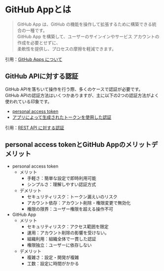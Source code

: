 # GitHub Appとは

>GitHub App は、GitHub の機能を操作して拡張するために構築できる統合の一種です。  
>GitHub App を構築して、ユーザーのサインインやサービス アカウントの作成を必要とせずに、  
>柔軟性を提供し、プロセスの摩擦を軽減できます。

引用：[GitHub Apps について](https://docs.github.com/ja/apps/creating-github-apps/about-creating-github-apps/about-creating-github-apps#github-apps-%E3%81%AB%E3%81%A4%E3%81%84%E3%81%A6)

## GitHub APIに対する認証

GitHub APIを落ちいて操作を行う際、多くのケースで認証が必要です。  
GitHub APIの認証方法はいくつかありますが、主に以下の2つの認証方法がよく使われている印象です。

- [personal access token](https://docs.github.com/ja/rest/authentication/authenticating-to-the-rest-api?apiVersion=2022-11-28#personal-access-token)
- [アプリによって生成されたトークンを使用した認証](https://docs.github.com/ja/rest/authentication/authenticating-to-the-rest-api?apiVersion=2022-11-28#authenticating-with-a-token-generated-by-an-app)

引用：[REST API に対する認証](https://docs.github.com/ja/rest/authentication/authenticating-to-the-rest-api?apiVersion=2022-11-28)

## personal access tokenとGitHub Appのメリットデメリット

- personal access token
  - メリット
    - 手軽さ：簡単な設定で即時利用可能
    - シンプルさ：理解しやすい認証方式
  - デメリット
    - セキュリティリスク：トークン漏えいのリスク
    - アカウント依存：アカウント削除・権限変更で無効化
    - 権限の限界：ユーザー権限を超える操作不可
- GitHub App
  - メリット
    - セキュリティリスク：アクセス範囲を限定
    - 運用：アカウント削除の影響を受けない。
    - 組織利用：組織全体で一貫した認証
    - 権限独立：ユーザーに依存しない
  - デメリット
    - 複雑さ：設定・開発が複雑
    - 工数：設定に時間がかかる
